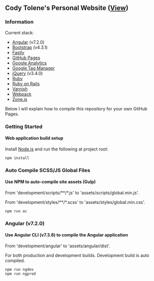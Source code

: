 ## Cody Tolene's Personal Website ([View](https://www.codytolene.com))


### Information
Current stack:
- [Angular](https://angular.io/) (v7.2.0)
- [Bootstrap](https://getbootstrap.com/) (v4.3.1)
- [Fastly](https://www.fastly.com/)
- [GitHub Pages](https://pages.github.com/)
- [Google Analytics](https://analytics.google.com/analytics/web/)
- [Google Tag Manager](https://tagmanager.google.com/)
- [jQuery](https://jquery.com/) (v3.4.0)
- [Ruby](https://www.ruby-lang.org/en/)
- [Ruby on Rails](https://rubyonrails.org/)
- [Varnish](http://varnish-cache.org/)
- [Webpack](https://webpack.js.org/)
- [Zone.js](https://github.com/angular/zone.js/)

Below I will explain how to compile this repository for your own GitHub Pages.

### Getting Started
#### Web application build setup
Install [Node.js](https://nodejs.org/en/) and run the following at project root:
```
npm install
```

### Auto Compile SCSS/JS Global Files
#### Use NPM to auto-compile site assets (Gulp)
From 'development/scripts/\*\*/\*.js' to 'assets/scripts/global.min.js'.

From 'development/styles/\*\*/\*.scss' to 'assets/styles/global.min.css'.
```
npm run ac
```

### Angular (v7.2.0)
#### Use Angular CLI (v7.3.8) to compile the Angular application
From 'development/angular' to 'assets/angular/dist'.

For both production and development builds. Development build is auto compiled.
```
npm run ngdev
npm run ngprod
```
